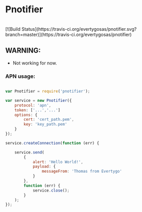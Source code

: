 # Pnotifier
<br>
[![Build Status](https://travis-ci.org/evertygosas/pnotifier.svg?branch=master)](https://travis-ci.org/evertygosas/pnotifier)

## WARNING:
- Not working for now.

### APN usage:

```javascript

var Pnotifier = require('pnotifier');

var service = new Pnotifier({
	protocol: 'apn',
	token: ['...','...']
	options: {
		cert: 'cert_path.pem',
		key: 'key_path.pem'
	}
});

service.createConnection(function (err) {

	service.send(
		{
			alert: 'Hello World!',
			payload: {
				messageFrom: 'Thomas from Evertygo'
			}
		},
		function (err) {
			service.close();
		}
	);
});

```